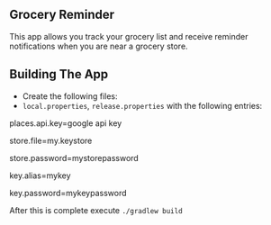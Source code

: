 Grocery Reminder
------------------
This app allows you track your grocery list and receive reminder notifications when you are near a grocery store.

Building The App
------------------
* Create the following files:
* `local.properties`, `release.properties` with the following entries:

places.api.key=google api key

store.file=my.keystore

store.password=mystorepassword

key.alias=mykey

key.password=mykeypassword

After this is complete execute `./gradlew build`




